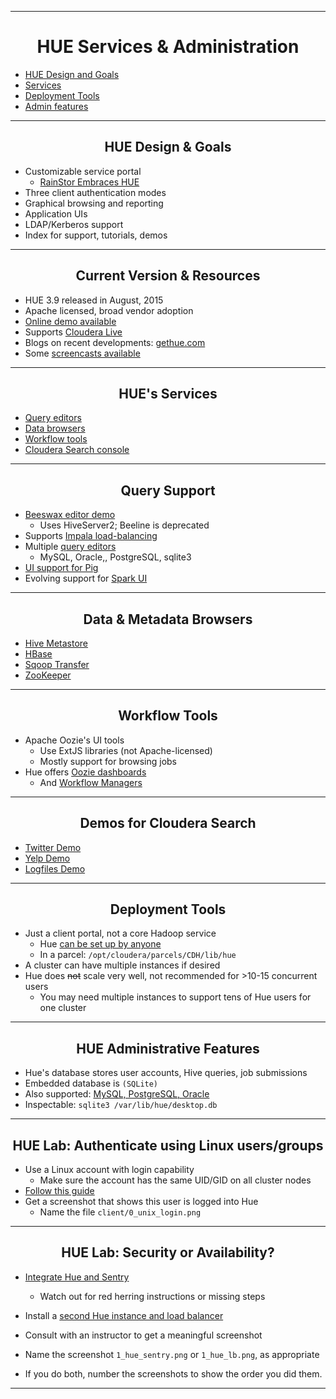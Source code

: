 <!-- CSS work goes here for the time being -->
<!-- set a:link text-decoration to none -->
<!-- set a:hover text-decoration to underline -->
<!-- http://forums.markdownpad.com/discussion/143/include-pdf-pagebreak-instructions-in-markdown/p1 -->

---
<div style="page-break-after: always;"></div>

# <center> <a name="hue_services_admin_section"/>HUE Services & Administration

* <a href="#hue_design_goals">HUE Design and Goals</a>
* <a href="#hue_services">Services</a>
* <a href="#hue_deployment_tools">Deployment Tools</a>
* <a href="#hue_admin_features">Admin features</a>

---
<div style="page-break-after: always;"></div>

## <center> <a name="hue_design_goals">HUE Design & Goals</a>

* Customizable service portal
    * [RainStor Embraces HUE](http://rainstor.com/rainstor-embraces-hue/)
* Three client authentication modes
* Graphical browsing and reporting
* Application UIs
* LDAP/Kerberos support
* Index for support, tutorials, demos

---
<div style="page-break-after: always;"></div>

## <center> Current Version & Resources

* HUE 3.9 released in August, 2015
* Apache licensed, broad vendor adoption
* [Online demo available](http://demo.gethue.com/)
* Supports [Cloudera Live](http://www.cloudera.com/content/cloudera/en/products-and-services/cloudera-live.html)
* Blogs on recent developments: [gethue.com](http://gethue.com)
* Some [screencasts available](http://vimeo.com/search?q=gethue)

---
<div style="page-break-after: always;"></div>

## <center> <a name="hue_services">HUE's Services</a>

* <a href="hue_query_editors">Query editors</a>
* <a href="hue_data_browsers">Data browsers</a>
* <a href="#hue_workflow_tools">Workflow tools</a>
* <a href="#hue_search_console">Cloudera Search console</a>

---
<div style="page-break-after: always;"></div>

## <center> <a name="hue_query_editors">Query Support</a>

* [Beeswax editor demo](http://demo.gethue.com/beeswax/#query)
    * Uses HiveServer2; Beeline is deprecated
* Supports [Impala load-balancing](http://gethue.com/hadoop-tutorial-how-to-distribute-impala-query-load/)
* Multiple [query editors](http://gethue.com/hadoop-tutorial-how-to-distribute-impala-query-load/)
    * MySQL, Oracle,, PostgreSQL, sqlite3
* [UI support for Pig](http://gethue.com/how-to-use-hcatalog-with-pig-in-a-secured-cluster/)
* Evolving support for [Spark UI](http://gethue.com/use-the-spark-action-in-oozie/)

---
<div style="page-break-after: always;"></div>

## <center> <a name="hue_data_browsers">Data & Metadata Browsers</a>

* [Hive Metastore](http://demo.gethue.com/metastore/tables/)
* [HBase](http://demo.gethue.com/hbase/#Cluster)
* [Sqoop Transfer](http://demo.gethue.com/sqoop/#jobs)
* [ZooKeeper](http://demo.gethue.com/zookeeper/)

---
<div style="page-break-after: always;"></div>

## <center> <a name="hue_workflow_editors">Workflow Tools</a>

* Apache Oozie's UI tools
    * Use ExtJS libraries (not Apache-licensed)
    * Mostly support for browsing jobs  
* Hue offers [Oozie dashboards](http://demo.gethue.com/oozie/)
    * And [Workflow Managers](http://demo.gethue.com/oozie/list_workflows/)

---
<div style="page-break-after: always;"></div>

## <center> <a name="hue_search_console">Demos for Cloudera Search</a>

* [Twitter Demo](http://demo.gethue.com/search/?collection=10000001)
* [Yelp Demo](http://demo.gethue.com/search/?collection=10000002)
* [Logfiles Demo](http://demo.gethue.com/search/?collection=10000003)

---
<div style="page-break-after: always;"></div>

## <center> <a name="hue_deployment_tools">Deployment Tools</a>

* Just a client portal, not a core Hadoop service
    * Hue [can be set up by anyone](http://cloudera.github.io/hue/docs-3.9.0/manual.html)
    * In a parcel: <code>/opt/cloudera/parcels/CDH/lib/hue</code>
* A cluster can have multiple instances if desired
* Hue does ~~not~~ scale very well, not recommended for >10-15 concurrent users
    * You may need multiple instances to support tens of Hue users for one cluster

---
<div style="page-break-after: always;"></div>

## <center> <a name="hue_admin_features">HUE Administrative Features</a>

* Hue's database stores user accounts, Hive queries, job submissions
* Embedded database is <code>(SQLite)</code>
* Also supported: [MySQL, PostgreSQL, Oracle](http://www.cloudera.com/content/cloudera-content/cloudera-docs/CDH5/latest/CDH5-Requirements-and-Supported-Versions/cdhrsv_db.html)
* Inspectable: <code>sqlite3 /var/lib/hue/desktop.db</code>  

---
<div style="page-break-after: always;"></div>

## <center> HUE Lab: Authenticate using Linux users/groups

* Use a Linux account with login capability
    * Make sure the account has the same UID/GID on all cluster nodes
* [Follow this guide](http://gethue.com/hadoop-tutorial-how-to-integrate-unix-users-and-groups/)
* Get a screenshot that shows this user is logged into Hue
    * Name the file <code>client/0_unix_login.png</code>

---
<div style="page-break-after: always;"></div>

## <center> HUE Lab: Security or Availability?

* [Integrate Hue and Sentry](http://gethue.com/apache-sentry-made-easy-with-the-new-hue-security-app/)
    * Watch out for red herring instructions or missing steps
* Install a [second Hue instance and load balancer](http://gethue.com/automatic-high-availability-and-load-balancing-of-hue-in-cloudera-manager-with-monitoring/)

* Consult with an instructor to get a meaningful screenshot
* Name the screenshot <code>1_hue_sentry.png</code> or <code>1_hue_lb.png</code>, as appropriate
* If you do both, number the screenshots to show the order you did them.

---
<div style="page-break-after: always;"></div>
